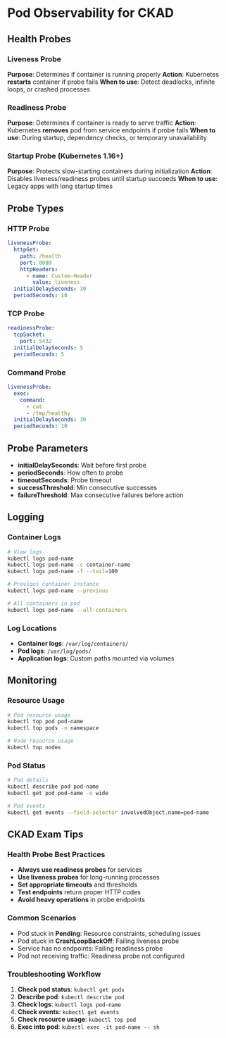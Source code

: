 # Pod Observability for CKAD

## Health Probes

### Liveness Probe

**Purpose**: Determines if container is running properly
**Action**: Kubernetes **restarts** container if probe fails
**When to use**: Detect deadlocks, infinite loops, or crashed processes

### Readiness Probe

**Purpose**: Determines if container is ready to serve traffic
**Action**: Kubernetes **removes** pod from service endpoints if probe fails
**When to use**: During startup, dependency checks, or temporary unavailability

### Startup Probe (Kubernetes 1.16+)

**Purpose**: Protects slow-starting containers during initialization
**Action**: Disables liveness/readiness probes until startup succeeds
**When to use**: Legacy apps with long startup times

## Probe Types

### HTTP Probe

```yaml
livenessProbe:
  httpGet:
    path: /health
    port: 8080
    httpHeaders:
      - name: Custom-Header
        value: liveness
  initialDelaySeconds: 30
  periodSeconds: 10
```

### TCP Probe

```yaml
readinessProbe:
  tcpSocket:
    port: 5432
  initialDelaySeconds: 5
  periodSeconds: 5
```

### Command Probe

```yaml
livenessProbe:
  exec:
    command:
      - cat
      - /tmp/healthy
  initialDelaySeconds: 30
  periodSeconds: 10
```

## Probe Parameters

- **initialDelaySeconds**: Wait before first probe
- **periodSeconds**: How often to probe
- **timeoutSeconds**: Probe timeout
- **successThreshold**: Min consecutive successes
- **failureThreshold**: Max consecutive failures before action

## Logging

### Container Logs

```bash
# View logs
kubectl logs pod-name
kubectl logs pod-name -c container-name
kubectl logs pod-name -f --tail=100

# Previous container instance
kubectl logs pod-name --previous

# All containers in pod
kubectl logs pod-name --all-containers
```

### Log Locations

- **Container logs**: `/var/log/containers/`
- **Pod logs**: `/var/log/pods/`
- **Application logs**: Custom paths mounted via volumes

## Monitoring

### Resource Usage

```bash
# Pod resource usage
kubectl top pod pod-name
kubectl top pods -n namespace

# Node resource usage
kubectl top nodes
```

### Pod Status

```bash
# Pod details
kubectl describe pod pod-name
kubectl get pod pod-name -o wide

# Pod events
kubectl get events --field-selector involvedObject.name=pod-name
```

## CKAD Exam Tips

### Health Probe Best Practices

- **Always use readiness probes** for services
- **Use liveness probes** for long-running processes
- **Set appropriate timeouts** and thresholds
- **Test endpoints** return proper HTTP codes
- **Avoid heavy operations** in probe endpoints

### Common Scenarios

- Pod stuck in **Pending**: Resource constraints, scheduling issues
- Pod stuck in **CrashLoopBackOff**: Failing liveness probe
- Service has no endpoints: Failing readiness probe
- Pod not receiving traffic: Readiness probe not configured

### Troubleshooting Workflow

1. **Check pod status**: `kubectl get pods`
2. **Describe pod**: `kubectl describe pod`
3. **Check logs**: `kubectl logs pod-name`
4. **Check events**: `kubectl get events`
5. **Check resource usage**: `kubectl top pod`
6. **Exec into pod**: `kubectl exec -it pod-name -- sh`
